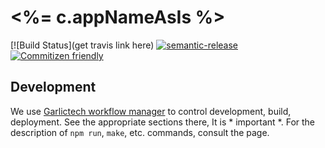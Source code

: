 # <%= c.appNameAsIs %>

[![Build Status](get travis link here)
[![semantic-release](https://img.shields.io/badge/%20%20%F0%9F%93%A6%F0%9F%9A%80-semantic--release-e10079.svg)](https://github.com/semantic-release/semantic-release)
[![Commitizen friendly](https://img.shields.io/badge/commitizen-friendly-brightgreen.svg)](http://commitizen.github.io/cz-cli/)

## Development

We use [Garlictech workflow manager](https://github.com/Garlictech/workflows) to control development, build, deployment. 
See the appropriate sections there, It is * important *. For the description of `npm run`, `make`, etc. commands, consult the page.
